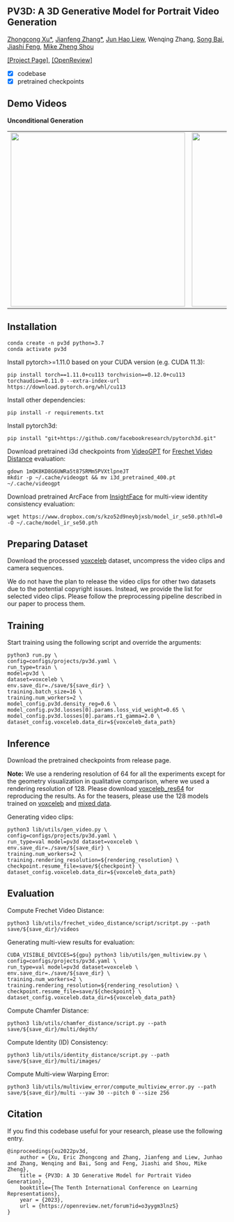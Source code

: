 ## PV3D: A 3D Generative Model for Portrait Video Generation
[Zhongcong Xu*](https://scholar.google.com/citations?user=-4iADzMAAAAJ&hl=en), [Jianfeng Zhang*](http://jeff95.me), [Jun Hao Liew](https://scholar.google.com.sg/citations?user=8gm-CYYAAAAJ&hl=en), Wenqing Zhang, [Song Bai](https://songbai.site/), [Jiashi Feng](https://sites.google.com/site/jshfeng/home), [Mike Zheng Shou](https://sites.google.com/view/showlab)

[[Project Page]](https://showlab.github.io/pv3d/), [[OpenReview]](https://openreview.net/forum?id=o3yygm3lnzS)

- [x] codebase
- [x] pretrained checkpoints

## Demo Videos
**Unconditional Generation**
</table>
<table style="border:0px">
   <tr>
       <td><img src="release_docs/assets/teaser_demo.gif" width="400px" frame=void rules=none></td>
       <td><img src="release_docs/assets/vc_128_stitched_demo.gif" width="400px"  frame=void rules=none></td>
   </tr>
</table>

## Installation
```
conda create -n pv3d python=3.7
conda activate pv3d
```
Install pytorch>=1.11.0 based on your CUDA version (e.g. CUDA 11.3):
```
pip install torch==1.11.0+cu113 torchvision==0.12.0+cu113 torchaudio==0.11.0 --extra-index-url https://download.pytorch.org/whl/cu113
```
Install other dependencies:
```
pip install -r requirements.txt
```
Install pytorch3d: 
```
pip install "git+https://github.com/facebookresearch/pytorch3d.git"
```
Download pretrained i3d checkpoints from [VideoGPT](https://github.com/wilson1yan/VideoGPT) for [Frechet Video Distance](https://arxiv.org/abs/1812.01717) evaluation:
```
gdown 1mQK8KD8G6UWRa5t87SRMm5PVXtlpneJT
mkdir -p ~/.cache/videogpt && mv i3d_pretrained_400.pt ~/.cache/videogpt
```
Download pretrained ArcFace from [InsightFace](https://github.com/deepinsight/insightface) for multi-view identity consistency evaluation:
```
wget https://www.dropbox.com/s/kzo52d9neybjxsb/model_ir_se50.pth?dl=0 -O ~/.cache/model_ir_se50.pth
```

## Preparing Dataset
Download the processed [voxceleb](https://drive.google.com/drive/folders/1UJtZYPOdD8Rs0g2nz3UXV_o9sBc5_TgF?usp=share_link) dataset, uncompress the video clips and camera sequences.

We do not have the plan to release the video clips for other two datasets due to the potential copyright issues. Instead, we provide the list for selected video clips. Please follow the preprocessing pipeline described in our paper to process them.

## Training
Start training using the following script and override the arguments:
```
python3 run.py \
config=configs/projects/pv3d.yaml \
run_type=train \
model=pv3d \
dataset=voxceleb \
env.save_dir=./save/${save_dir} \
training.batch_size=16 \
training.num_workers=2 \
model_config.pv3d.density_reg=0.6 \
model_config.pv3d.losses[0].params.loss_vid_weight=0.65 \
model_config.pv3d.losses[0].params.r1_gamma=2.0 \
dataset_config.voxceleb.data_dir=${voxceleb_data_path}
```
## Inference
Download the pretrained checkpoints from release page.

**Note:** We use a rendering resolution of 64 for all the experiments except for the geometry visualization in qualitative comparison, where we used a rendering resolution of 128. Please download [voxceleb_res64](https://github.com/bytedance/pv3d/releases/download/v1.0.0/vc_video_reg_06_vid_065_gamma_2_dual_layer_4_res64_reproduce.ckpt) for reproducing the results. As for the teasers, please use the 128 models trained on [voxceleb](https://github.com/bytedance/pv3d/releases/download/v1.0.0/vc_video_reg_06_vid_065_gamma_2_dual_layer_4_res128.ckpt) and [mixed data](https://github.com/bytedance/pv3d/releases/download/v1.0.0/mix_reg_005_vid_065_gamma_4_dual_layer_4_res128_mix.ckpt).

Generating video clips:
```
python3 lib/utils/gen_video.py \
config=configs/projects/pv3d.yaml \
run_type=val model=pv3d dataset=voxceleb \
env.save_dir=./save/${save_dir} \
training.num_workers=2 \
training.rendering_resolution=${rendering_resolution} \
checkpoint.resume_file=save/${checkpoint} \
dataset_config.voxceleb.data_dir=${voxceleb_data_path}
```

## Evaluation
Compute Frechet Video Distance:
```
python3 lib/utils/frechet_video_distance/script/scritpt.py --path save/${save_dir}/videos
```
Generating multi-view results for evaluation:
```
CUDA_VISIBLE_DEVICES=${gpu} python3 lib/utils/gen_multiview.py \
config=configs/projects/pv3d.yaml \
run_type=val model=pv3d dataset=voxceleb \
env.save_dir=./save/${save_dir} \
training.num_workers=2 \
training.rendering_resolution=${rendering_resolution} \
checkpoint.resume_file=save/${checkpoint} \
dataset_config.voxceleb.data_dir=${voxceleb_data_path}
```
Compute Chamfer Distance:
```
python3 lib/utils/chamfer_distance/script.py --path save/${save_dir}/multi/depth/
```
Compute Identity (ID) Consistency:
```
python3 lib/utils/identity_distance/script.py --path save/${save_dir}/multi/images/
```
Compute Multi-view Warping Error:
```
python3 lib/utils/multiview_error/compute_multiview_error.py --path save/${save_dir}/multi --yaw 30 --pitch 0 --size 256
```

## Citation
If you find this codebase useful for your research, please use the following entry.
```
@inproceedings{xu2022pv3d,
    author = {Xu, Eric Zhongcong and Zhang, Jianfeng and Liew, Junhao and Zhang, Wenqing and Bai, Song and Feng, Jiashi and Shou, Mike Zheng},
    title = {PV3D: A 3D Generative Model for Portrait Video Generation},
    booktitle={The Tenth International Conference on Learning Representations},
    year = {2023},
    url = {https://openreview.net/forum?id=o3yygm3lnzS}
}
```
